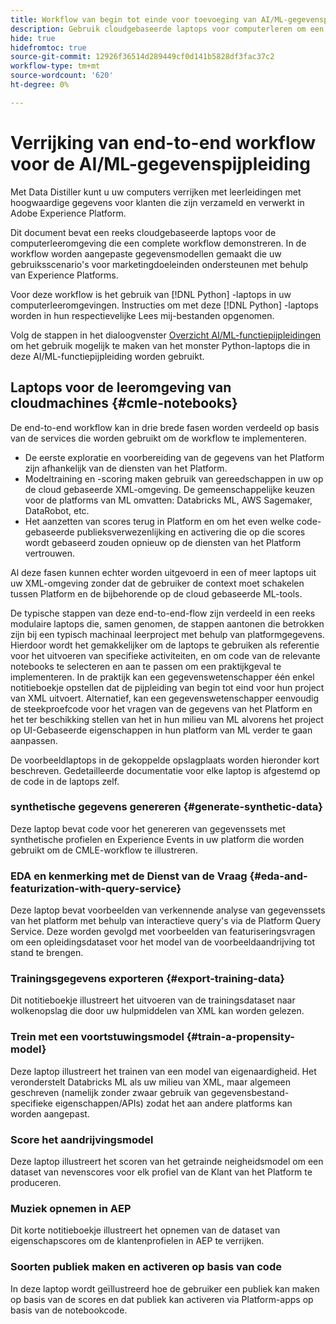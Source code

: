 ```yaml
---
title: Workflow van begin tot einde voor toevoeging van AI/ML-gegevenspipet
description: Gebruik cloudgebaseerde laptops voor computerleren om een training te maken en een populiteitsmodel te scoren dat abonnementconversies van Adobe Experience Platform-gegevens voorspelt.
hide: true
hidefromtoc: true
source-git-commit: 12926f36514d289449cf0d141b5828df3fac37c2
workflow-type: tm+mt
source-wordcount: '620'
ht-degree: 0%

---
```


<!-- 
title: Cloud Machine Learning Environment Notebooks
Cloud machine learning environment notebooks
Old title: 
# AI/ML data pipeline enrichment end-to-end workflow
-->

# Verrijking van end-to-end workflow voor de AI/ML-gegevenspijpleiding

Met Data Distiller kunt u uw computers verrijken met leerleidingen met hoogwaardige gegevens voor klanten die zijn verzameld en verwerkt in Adobe Experience Platform.

Dit document bevat een reeks cloudgebaseerde laptops voor de computerleeromgeving die een complete workflow demonstreren. In de workflow worden aangepaste gegevensmodellen gemaakt die uw gebruiksscenario&#39;s voor marketingdoeleinden ondersteunen met behulp van Experience Platforms.

Voor deze workflow is het gebruik van [!DNL Python] -laptops in uw computerleeromgevingen. Instructies om met deze [!DNL Python] -laptops worden in hun respectievelijke Lees mij-bestanden opgenomen.

Volg de stappen in het dialoogvenster [Overzicht AI/ML-functiepijpleidingen](./overview.md) om het gebruik mogelijk te maken van het monster Python-laptops die in deze AI/ML-functiepijpleiding worden gebruikt.

## Laptops voor de leeromgeving van cloudmachines {#cmle-notebooks}

De end-to-end workflow kan in drie brede fasen worden verdeeld op basis van de services die worden gebruikt om de workflow te implementeren.

- De eerste exploratie en voorbereiding van de gegevens van het Platform zijn afhankelijk van de diensten van het Platform.
- Modeltraining en -scoring maken gebruik van gereedschappen in uw op de cloud gebaseerde XML-omgeving. De gemeenschappelijke keuzen voor de platforms van ML omvatten: Databricks ML, AWS Sagemaker, DataRobot, etc.
- Het aanzetten van scores terug in Platform en om het even welke code-gebaseerde publieksverwezenlijking en activering die op die scores wordt gebaseerd zouden opnieuw op de diensten van het Platform vertrouwen.

Al deze fasen kunnen echter worden uitgevoerd in een of meer laptops uit uw XML-omgeving zonder dat de gebruiker de context moet schakelen tussen Platform en de bijbehorende op de cloud gebaseerde ML-tools.

De typische stappen van deze end-to-end-flow zijn verdeeld in een reeks modulaire laptops die, samen genomen, de stappen aantonen die betrokken zijn bij een typisch machinaal leerproject met behulp van platformgegevens. Hierdoor wordt het gemakkelijker om de laptops te gebruiken als referentie voor het uitvoeren van specifieke activiteiten, en om code van de relevante notebooks te selecteren en aan te passen om een praktijkgeval te implementeren. In de praktijk kan een gegevenswetenschapper één enkel notitieboekje opstellen dat de pijpleiding van begin tot eind voor hun project van XML uitvoert. Alternatief, kan een gegevenswetenschapper eenvoudig de steekproefcode voor het vragen van de gegevens van het Platform en het ter beschikking stellen van het in hun milieu van ML alvorens het project op UI-Gebaseerde eigenschappen in hun platform van ML verder te gaan aanpassen.

De voorbeeldlaptops in de gekoppelde opslagplaats worden hieronder kort beschreven. Gedetailleerde documentatie voor elke laptop is afgestemd op de code in de laptops zelf.

<!-- Below is the meat - the how to (but without links or details) -->

### synthetische gegevens genereren {#generate-synthetic-data}

Deze laptop bevat code voor het genereren van gegevenssets met synthetische profielen en Experience Events in uw platform die worden gebruikt om de CMLE-workflow te illustreren.

### EDA en kenmerking met de Dienst van de Vraag {#eda-and-featurization-with-query-service}

Deze laptop bevat voorbeelden van verkennende analyse van gegevenssets van het platform met behulp van interactieve query&#39;s via de Platform Query Service. Deze worden gevolgd met voorbeelden van featuriseringsvragen om een opleidingsdataset voor het model van de voorbeeldaandrijving tot stand te brengen.

### Trainingsgegevens exporteren {#export-training-data}

Dit notitieboekje illustreert het uitvoeren van de trainingsdataset naar wolkenopslag die door uw hulpmiddelen van XML kan worden gelezen.

### Trein met een voortstuwingsmodel {#train-a-propensity-model}

Deze laptop illustreert het trainen van een model van eigenaardigheid. Het veronderstelt Databricks ML als uw milieu van XML, maar algemeen geschreven (namelijk zonder zwaar gebruik van gegevensbestand-specifieke eigenschappen/APIs) zodat het aan andere platforms kan worden aangepast.

### Score het aandrijvingsmodel

Deze laptop illustreert het scoren van het getrainde neigheidsmodel om een dataset van nevenscores voor elk profiel van de Klant van het Platform te produceren.

### Muziek opnemen in AEP

Dit korte notitieboekje illustreert het opnemen van de dataset van eigenschapscores om de klantenprofielen in AEP te verrijken.

### Soorten publiek maken en activeren op basis van code

In deze laptop wordt geïllustreerd hoe de gebruiker een publiek kan maken op basis van de scores en dat publiek kan activeren via Platform-apps op basis van de notebookcode.
